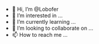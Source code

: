 - 👋 Hi, I’m @Lobofer
- 👀 I’m interested in ...
- 🌱 I’m currently learning ...
- 💞️ I’m looking to collaborate on ...
- 📫 How to reach me ...

<!---
Lobofer/Lobofer is a ✨ special ✨ repository because its `README.md` (this file) appears on your GitHub profile.
You can click the Preview link to take a look at your changes.
--->
